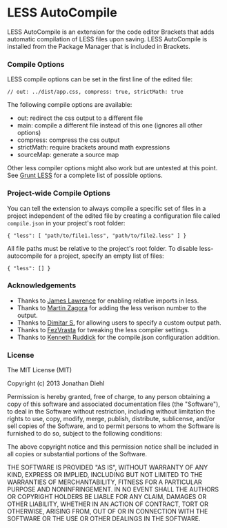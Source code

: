 # LESS AutoCompile

LESS AutoCompile is an extension for the code editor Brackets that adds automatic compilation of LESS files upon saving. LESS AutoCompile is installed from the Package Manager that is included in Brackets.


### Compile Options

LESS compile options can be set in the first line of the edited file:

    // out: ../dist/app.css, compress: true, strictMath: true

The following compile options are available:

* out: redirect the css output to a different file
* main: compile a different file instead of this one (ignores all other options)
* compress: compress the css output
* strictMath: require brackets around math expressions
* sourceMap: generate a source map

Other less compiler options might also work but are untested at this point. See [Grunt LESS](https://github.com/gruntjs/grunt-contrib-less#options) for a complete list of possible options.


### Project-wide Compile Options

You can tell the extension to always compile a specific set of files in a project independent of the edited file by creating a configuration file called `compile.json` in your project's root folder:

    { "less": [ "path/to/file1.less", "path/to/file2.less" ] }

All file paths must be relative to the project's root folder. To disable less-autocompile for a project, specify an empty list of files:

    { "less": [] }


### Acknowledgements

* Thanks to [James Lawrence](https://github.com/jlaw90) for enabling relative imports in less.
* Thanks to [Martin Zagora](https://github.com/zaggino) for adding the less verison number to the output.
* Thanks to [Dimitar S.](https://github.com/deemeetar) for allowing users to specify a custom output path.
* Thanks to [FezVrasta](https://github.com/FezVrasta) for tweaking the less compiler settings.
* Thanks to [Kenneth Ruddick](https://github.com/KenRud) for the compile.json configuration addition.


### License
The MIT License (MIT)

Copyright (c) 2013 Jonathan Diehl

Permission is hereby granted, free of charge, to any person obtaining a copy
of this software and associated documentation files (the "Software"), to deal
in the Software without restriction, including without limitation the rights
to use, copy, modify, merge, publish, distribute, sublicense, and/or sell
copies of the Software, and to permit persons to whom the Software is
furnished to do so, subject to the following conditions:

The above copyright notice and this permission notice shall be included in
all copies or substantial portions of the Software.

THE SOFTWARE IS PROVIDED "AS IS", WITHOUT WARRANTY OF ANY KIND, EXPRESS OR
IMPLIED, INCLUDING BUT NOT LIMITED TO THE WARRANTIES OF MERCHANTABILITY,
FITNESS FOR A PARTICULAR PURPOSE AND NONINFRINGEMENT. IN NO EVENT SHALL THE
AUTHORS OR COPYRIGHT HOLDERS BE LIABLE FOR ANY CLAIM, DAMAGES OR OTHER
LIABILITY, WHETHER IN AN ACTION OF CONTRACT, TORT OR OTHERWISE, ARISING FROM,
OUT OF OR IN CONNECTION WITH THE SOFTWARE OR THE USE OR OTHER DEALINGS IN
THE SOFTWARE.
